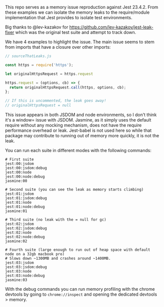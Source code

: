 This repo serves as a memory issue reproduction against Jest 23.4.2. From these examples we can
isolate the memory leaks to the require/module implementation that Jest provides to isolate test
environments.

Big thanks to @lev-kazakov for https://github.com/lev-kazakov/jest-leak-fixer which was the original test suite and attempt to track down.

We have 4 examples to highlight the issue. The main issue seems to stem from imports that have a closure over other imports:

```js
// sourceThatLeaks.js

const https = require('https');

let originalHttpsRequest = https.request

https.request = (options, cb) => {
  return originalHttpsRequest.call(https, options, cb);
};

// If this is uncommented, the leak goes away!
// originalHttpsRequest = null
```

This issue appears in both JSDOM and node environments, so I don't think it's a window= issue with JSDOM. Jasmine, as it simply uses the default require without any mocking mechanism, does not have the require performance overhead or leak. Jest-babel is not used here so while that package may contribute to running out of memory more quickly, it is not the leak.



You can run each suite in different modes with the following commands:

```
# First suite
jest:00:jsdom
jest:00:jsdom:debug
jest:00:node
jest:00:node:debug
jasmine:00

# Second suite (you can see the leak as memory starts climbing)
jest:01:jsdom
jest:01:jsdom:debug
jest:01:node
jest:01:node:debug
jasmine:01

# Third suite (no leak with the = null for gc)
jest:02:jsdom
jest:02:jsdom:debug
jest:02:node
jest:02:node:debug
jasmine:02

# Fourth suite (large enough to run out of heap space with default node on a 32gb macbook pro)
# Slows down ~1300MB and crashes around ~1400MB.
jest:03:jsdom
jest:03:jsdom:debug
jest:03:node
jest:03:node:debug
jasmine:03
```

With the debug commands you can run memory profiling with the chrome devtools by going to `chrome://inspect` and opening the dedicated devtools > memory.
